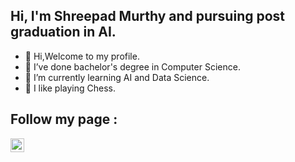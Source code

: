 ## Hi, I'm Shreepad Murthy and pursuing post graduation in AI.

- 👋 Hi,Welcome to my profile. 
- 👀 I’ve done bachelor's degree in Computer Science.
- 🌱 I’m currently learning AI and Data Science.
- 💞️ I like playing Chess.

## Follow my page :
[<img align="left" width="22px" src="https://cdn.jsdelivr.net/npm/simple-icons@v3/icons/instagram.svg" />][instagram]

[instagram]: https://www.instagram.com/_.knowledgeengineering/

<!---
SSMurthy619/SSMurthy619 is a ✨ special ✨ repository because its `README.md` (this file) appears on your GitHub profile.
You can click the Preview link to take a look at your changes.
--->
